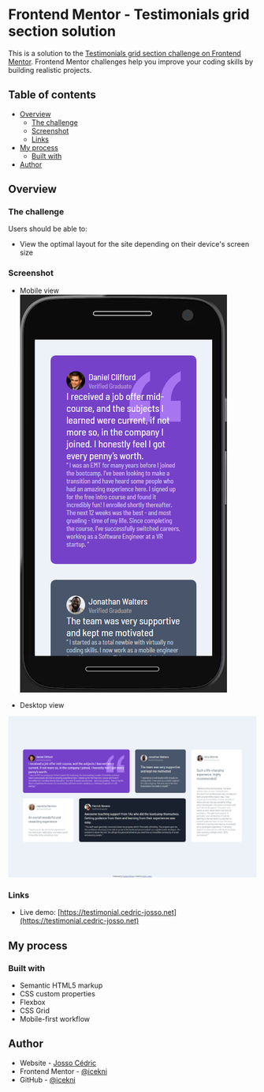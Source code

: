 # Frontend Mentor - Testimonials grid section solution

This is a solution to the [Testimonials grid section challenge on Frontend Mentor](https://www.frontendmentor.io/challenges/testimonials-grid-section-Nnw6J7Un7). Frontend Mentor challenges help you improve your coding skills by building realistic projects. 

## Table of contents

- [Overview](#overview)
  - [The challenge](#the-challenge)
  - [Screenshot](#screenshot)
  - [Links](#links)
- [My process](#my-process)
  - [Built with](#built-with)
- [Author](#author)

## Overview

### The challenge

Users should be able to:

- View the optimal layout for the site depending on their device's screen size

### Screenshot

- Mobile view
![](https://github.com/icekni/FrontEndMentor-Testimonials-grid-section/blob/main/screenshot-mobile.png)

- Desktop view

![](https://github.com/icekni/FrontEndMentor-Testimonials-grid-section/blob/main/screenshot-desktop.png)

### Links

- Live demo: [https://testimonial.cedric-josso.net](https://testimonial.cedric-josso.net)

## My process

### Built with

- Semantic HTML5 markup
- CSS custom properties
- Flexbox
- CSS Grid
- Mobile-first workflow

## Author

- Website - [Josso Cédric](https://www.cedric-josso.net)
- Frontend Mentor - [@icekni](https://www.frontendmentor.io/profile/icekni)
- GitHub - [@icekni](https://github.com/icekni)
